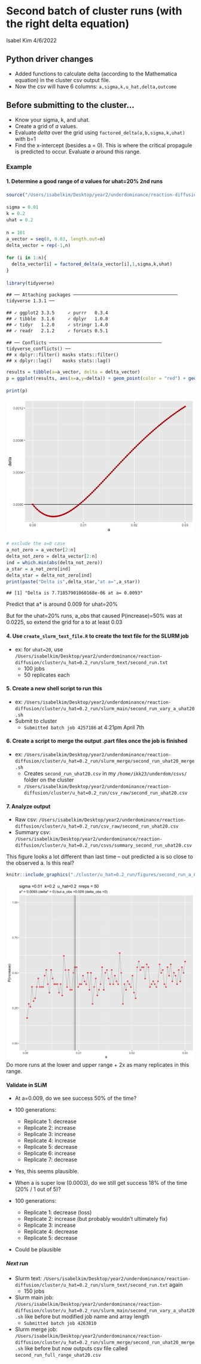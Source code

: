 Second batch of cluster runs (with the right delta equation)
================
Isabel Kim
4/6/2022

## Python driver changes

-   Added functions to calculate delta (according to the Mathematica
    equation) in the cluster csv output file.
-   Now the csv will have 6 columns: `a,sigma,k,u_hat,delta,outcome`

## Before submitting to the cluster…

-   Know your sigma, k, and uhat.
-   Create a grid of *a* values.
-   Evaluate *delta* over the grid using
    `factored_delta(a,b,sigma,k,uhat)` with b=1
-   Find the x-intercept (besides a = 0). This is where the critical
    propagule is predicted to occur. Evaluate *a* around this range.

### Example

#### 1. Determine a good range of *a* values for uhat=20% 2nd runs

``` r
source("/Users/isabelkim/Desktop/year2/underdominance/reaction-diffusion/scripts/auc-equations.R")

sigma = 0.01
k = 0.2
uhat = 0.2

n = 101
a_vector = seq(0, 0.03, length.out=n)
delta_vector = rep(-1,n)

for (i in 1:n){
  delta_vector[i] = factored_delta(a_vector[i],1,sigma,k,uhat)
}

library(tidyverse)
```

    ## ── Attaching packages ─────────────────────────────────────── tidyverse 1.3.1 ──

    ## ✓ ggplot2 3.3.5     ✓ purrr   0.3.4
    ## ✓ tibble  3.1.6     ✓ dplyr   1.0.8
    ## ✓ tidyr   1.2.0     ✓ stringr 1.4.0
    ## ✓ readr   2.1.2     ✓ forcats 0.5.1

    ## ── Conflicts ────────────────────────────────────────── tidyverse_conflicts() ──
    ## x dplyr::filter() masks stats::filter()
    ## x dplyr::lag()    masks stats::lag()

``` r
results = tibble(a=a_vector, delta = delta_vector)
p = ggplot(results, aes(x=a,y=delta)) + geom_point(color = "red") + geom_line() + geom_hline(yintercept = 0)

print(p)
```

![](cluster_runs_2_files/figure-gfm/unnamed-chunk-1-1.png)<!-- -->

``` r
# exclude the a=0 case
a_not_zero = a_vector[2:n]
delta_not_zero = delta_vector[2:n]
ind = which.min(abs(delta_not_zero))
a_star = a_not_zero[ind]
delta_star = delta_not_zero[ind]
print(paste("Delta is",delta_star,"at a=",a_star))
```

    ## [1] "Delta is 7.71857901060168e-06 at a= 0.0093"

Predict that a\* is around 0.009 for uhat=20%

But for the uhat=20% runs, a_obs that caused P(increase)=50% was at
0.0225, so extend the grid for a to at least 0.03

#### 4. Use `create_slurm_text_file.R` to create the text file for the SLURM job

-   ex: for `uhat=20`, use
    `/Users/isabelkim/Desktop/year2/underdominance/reaction-diffusion/cluster/u_hat=0.2_run/slurm_text/second_run.txt`
    -   100 jobs
    -   50 replicates each

#### 5. Create a new shell script to run this

-   ex:
    `/Users/isabelkim/Desktop/year2/underdominance/reaction-diffusion/cluster/u_hat=0.2_run/slurm_main/second_run_vary_a_uhat20.sh`
-   Submit to cluster
    -   `Submitted batch job 4257186` at 4:21pm April 7th

#### 6. Create a script to merge the output .part files once the job is finished

-   ex:
    `/Users/isabelkim/Desktop/year2/underdominance/reaction-diffusion/cluster/u_hat=0.2_run/slurm_merge/second_run_uhat20_merge.sh`
    -   Creates `second_run_uhat20.csv` in my
        `/home/ikk23/underdom/csvs/` folder on the cluster
    -   `/Users/isabelkim/Desktop/year2/underdominance/reaction-diffusion/cluster/u_hat=0.2_run/csv_raw/second_run_uhat20.csv`

#### 7. Analyze output

-   Raw csv:
    `/Users/isabelkim/Desktop/year2/underdominance/reaction-diffusion/cluster/u_hat=0.2_run/csv_raw/second_run_uhat20.csv`
-   Summary csv:
    `/Users/isabelkim/Desktop/year2/underdominance/reaction-diffusion/cluster/u_hat=0.2_run/csvs/summary_second_run_uhat20.csv`

This figure looks a lot different than last time – out predicted a is so
close to the observed a. Is this real?

``` r
knitr::include_graphics("./cluster/u_hat=0.2_run/figures/second_run_a_0.0003_to_0.03.png")
```

![](./cluster/u_hat=0.2_run/figures/second_run_a_0.0003_to_0.03.png)<!-- -->
Do more runs at the lower and upper range + 2x as many replicates in
this range.

#### Validate in SLiM

-   At a=0.009, do we see success 50% of the time?

-   100 generations:

    -   Replicate 1: decrease
    -   Replicate 2: increase
    -   Replicate 3: increase
    -   Replicate 4: increase
    -   Replicate 5: decrease
    -   Replicate 6: increase
    -   Replicate 7: decrease

-   Yes, this seems plausible.

-   When a is super low (0.0003), do we still get success 18% of the
    time (20% / 1 out of 5)?

-   100 generations:

    -   Replicate 1: decrease (loss)
    -   Replicate 2: increase (but probably wouldn’t ultimately fix)
    -   Replicate 3: increase
    -   Replicate 4: decrease
    -   Replicate 5: decrease

-   Could be plausible

##### Next run

-   Slurm text:
    `/Users/isabelkim/Desktop/year2/underdominance/reaction-diffusion/cluster/u_hat=0.2_run/slurm_text/second_run.txt`
    again
    -   150 jobs
-   Slurm main job:
    `/Users/isabelkim/Desktop/year2/underdominance/reaction-diffusion/cluster/u_hat=0.2_run/slurm_main/second_run_vary_a_uhat20.sh`
    like before but modified job name and array length
    -   `Submitted batch job 4263810`
-   Slurm merge job:
    `/Users/isabelkim/Desktop/year2/underdominance/reaction-diffusion/cluster/u_hat=0.2_run/slurm_merge/second_run_uhat20_merge.sh`
    like before but now outputs csv file called
    `second_run_full_range_uhat20.csv`
